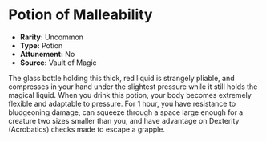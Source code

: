 # Potion of Malleability

- **Rarity:** Uncommon
- **Type:** Potion
- **Attunement:** No
- **Source:** Vault of Magic

The glass bottle holding this thick, red liquid is strangely pliable, and compresses in your hand under the slightest pressure while it still holds the magical liquid. When you drink this potion, your body becomes extremely flexible and adaptable to pressure. For 1 hour, you have resistance to bludgeoning damage, can squeeze through a space large enough for a creature two sizes smaller than you, and have advantage on Dexterity (Acrobatics) checks made to escape a grapple.
